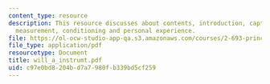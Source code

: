 ```yaml
---
content_type: resource
description: This resource discusses about contents, introduction, capturing the signal,
  measurement, conditioning and personal experience.
file: https://ol-ocw-studio-app-qa.s3.amazonaws.com/courses/2-693-principles-of-oceanographic-instrument-systems-sensors-and-measurements-13-998-spring-2004/c97e0bd8204bd7a7980fb339bd5cf259_will_a_instrumt.pdf
file_type: application/pdf
resourcetype: Document
title: will_a_instrumt.pdf
uid: c97e0bd8-204b-d7a7-980f-b339bd5cf259
---
```


